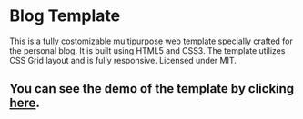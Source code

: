 # Blog Template
This is a fully costomizable multipurpose web template specially crafted for the personal blog. It is built using HTML5 and CSS3. The template utilizes CSS Grid layout and is fully responsive. Licensed under MIT.

## You can see the demo of the template by clicking [here](https://oniani.github.io/blogplate).
